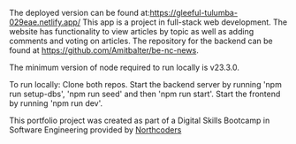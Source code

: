 The deployed version can be found at:https://gleeful-tulumba-029eae.netlify.app/
This app is a project in full-stack web development. The website has functionality to view articles by topic as well as adding comments and voting on articles.
The repository for the backend can be found at https://github.com/Amitbalter/be-nc-news.

The minimum version of node required to run locally is v23.3.0.

To run locally:
Clone both repos. Start the backend server by running 'npm run setup-dbs', 'npm run seed' and then 'npm run start'. Start the frontend by running 'npm run dev'.

This portfolio project was created as part of a Digital Skills Bootcamp in Software Engineering provided by [Northcoders](https://northcoders.com/)
